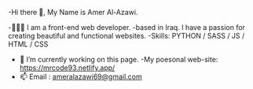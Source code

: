 -Hi there 👋, My Name is Amer Al-Azawi.

-🧑🏻‍💻 I am a front-end web developer.
-based in Iraq. I have a passion for creating beautiful and functional websites.
-Skills: PYTHON / SASS / JS / HTML / CSS
- 🔭 I’m currently working on this page. 
-My poesonal web-site: https://mrcode93.netlify.app/
- 📫 Email : ameralazawi69@gmail.com

<!---
Mrcode93/Mrcode93 is a ✨ special ✨ repository because its `README.md` (this file) appears on your GitHub profile.
You can click the Preview link to take a look at your changes.
--->
